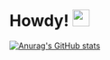 # Howdy! <img src="https://raw.githubusercontent.com/MartinHeinz/MartinHeinz/master/wave.gif" width="30px">

[![Anurag's GitHub stats](https://github-readme-stats.vercel.app/api?username=tmcmac)](https://github.com/anuraghazra/github-readme-stats)
